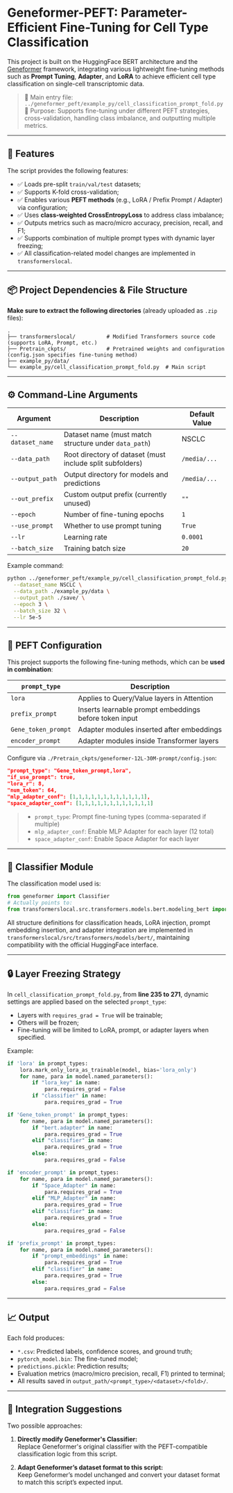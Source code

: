 
# Geneformer-PEFT: Parameter-Efficient Fine-Tuning for Cell Type Classification

This project is built on the HuggingFace BERT architecture and the [Geneformer](https://github.com/broadinstitute/geneformer) framework, integrating various lightweight fine-tuning methods such as **Prompt Tuning**, **Adapter**, and **LoRA** to achieve efficient cell type classification on single-cell transcriptomic data.

> 🔬 Main entry file: `../geneformer_peft/example_py/cell_classification_prompt_fold.py`  
> 🎯 Purpose: Supports fine-tuning under different PEFT strategies, cross-validation, handling class imbalance, and outputting multiple metrics.

---

## 🧩 Features

The script provides the following features:

- ✅ Loads pre-split `train/val/test` datasets;
- ✅ Supports K-fold cross-validation;
- ✅ Enables various **PEFT methods** (e.g., LoRA / Prefix Prompt / Adapter) via configuration;
- ✅ Uses **class-weighted CrossEntropyLoss** to address class imbalance;
- ✅ Outputs metrics such as macro/micro accuracy, precision, recall, and F1;
- ✅ Supports combination of multiple prompt types with dynamic layer freezing;
- ✅ All classification-related model changes are implemented in `transformerslocal`.

---

## 📦 Project Dependencies & File Structure

**Make sure to extract the following directories** (already uploaded as `.zip` files):

```
.
├── transformerslocal/          # Modified Transformers source code (supports LoRA, Prompt, etc.)
├── Pretrain_ckpts/             # Pretrained weights and configuration (config.json specifies fine-tuning method)
├── example_py/data/           
└── example_py/cell_classification_prompt_fold.py  # Main script
```

---

## ⚙️ Command-Line Arguments

| Argument          | Description                                               | Default Value   |
|-------------------|-----------------------------------------------------------|-----------------|
| `--dataset_name`  | Dataset name (must match structure under `data_path`)     | NSCLC           |
| `--data_path`     | Root directory of dataset (must include split subfolders) | `/media/...`    |
| `--output_path`   | Output directory for models and predictions               | `/media/...`    |
| `--out_prefix`    | Custom output prefix (currently unused)                   | `""`            |
| `--epoch`         | Number of fine-tuning epochs                              | `1`             |
| `--use_prompt`    | Whether to use prompt tuning                              | `True`          |
| `--lr`            | Learning rate                                             | `0.0001`        |
| `--batch_size`    | Training batch size                                       | `20`            |

Example command:

```bash
python ../geneformer_peft/example_py/cell_classification_prompt_fold.py \
  --dataset_name NSCLC \
  --data_path ./example_py/data \
  --output_path ./save/ \
  --epoch 3 \
  --batch_size 32 \
  --lr 5e-5
```

---

## 🧠 PEFT Configuration

This project supports the following fine-tuning methods, which can be **used in combination**:

| `prompt_type`         | Description                                                 |
|------------------------|-------------------------------------------------------------|
| `lora`                 | Applies to Query/Value layers in Attention                  |
| `prefix_prompt`        | Inserts learnable prompt embeddings before token input      |
| `Gene_token_prompt`    | Adapter modules inserted after embeddings                   |
| `encoder_prompt`       | Adapter modules inside Transformer layers                   |

Configure via `./Pretrain_ckpts/geneformer-12L-30M-prompt/config.json`:

```json
"prompt_type": "Gene_token_prompt,lora",
"if_use_prompt": true,
"lora_r": 8,
"num_token": 64,
"mlp_adapter_conf": [1,1,1,1,1,1,1,1,1,1,1,1],
"space_adapter_conf": [1,1,1,1,1,1,1,1,1,1,1,1]
```

> - `prompt_type`: Prompt fine-tuning types (comma-separated if multiple)  
> - `mlp_adapter_conf`: Enable MLP Adapter for each layer (12 total)  
> - `space_adapter_conf`: Enable Space Adapter for each layer  

---

## 🧰 Classifier Module

The classification model used is:

```python
from geneformer import Classifier
# Actually points to:
from transformerslocal.src.transformers.models.bert.modeling_bert import BertForSequenceClassification
```

All structure definitions for classification heads, LoRA injection, prompt embedding insertion, and adapter integration are implemented in `transformerslocal/src/transformers/models/bert/`, maintaining compatibility with the official HuggingFace interface.

---

## 🔒 Layer Freezing Strategy

In `cell_classification_prompt_fold.py`, from **line 235 to 271**, dynamic settings are applied based on the selected `prompt_type`:

- Layers with `requires_grad = True` will be trainable;
- Others will be frozen;
- Fine-tuning will be limited to LoRA, prompt, or adapter layers when specified.

Example:

```python
if 'lora' in prompt_types:
    lora.mark_only_lora_as_trainable(model, bias='lora_only')
    for name, para in model.named_parameters():
        if "lora_key" in name:
            para.requires_grad = False
        if "classifier" in name:
            para.requires_grad = True

if 'Gene_token_prompt' in prompt_types:
    for name, para in model.named_parameters():
        if "bert.adapter" in name:
            para.requires_grad = True
        elif "classifier" in name:
            para.requires_grad = True
        else:
            para.requires_grad = False

if 'encoder_prompt' in prompt_types:
    for name, para in model.named_parameters():
        if "Space_Adapter" in name:
            para.requires_grad = True
        elif "MLP_Adapter" in name:
            para.requires_grad = True
        elif "classifier" in name:
            para.requires_grad = True
        else:
            para.requires_grad = False

if 'prefix_prompt' in prompt_types:
    for name, para in model.named_parameters():
        if "prompt_embeddings" in name:
            para.requires_grad = True
        elif "classifier" in name:
            para.requires_grad = True
        else:
            para.requires_grad = False
```

---

## 📈 Output

Each fold produces:

- `*.csv`: Predicted labels, confidence scores, and ground truth;
- `pytorch_model.bin`: The fine-tuned model;
- `predictions.pickle`: Prediction results;
- Evaluation metrics (macro/micro precision, recall, F1) printed to terminal;
- All results saved in `output_path/<prompt_type>/<dataset>/<fold>/`.

---

## 🔧 Integration Suggestions

Two possible approaches:

1. **Directly modify Geneformer's Classifier:**  
   Replace Geneformer's original classifier with the PEFT-compatible classification logic from this script.

2. **Adapt Geneformer’s dataset format to this script:**  
   Keep Geneformer’s model unchanged and convert your dataset format to match this script’s expected input.
